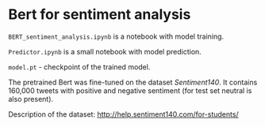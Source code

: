 # Bert for sentiment analysis

`BERT_sentiment_analysis.ipynb` is a notebook with model training.

`Predictor.ipynb` is a small notebook with model prediction.

`model.pt` - checkpoint of the trained model.



The pretrained Bert was fine-tuned on the dataset *Sentiment140*. It contains 160,000 tweets with positive and negative sentiment (for test set neutral is also present).

Description of the dataset: http://help.sentiment140.com/for-students/
